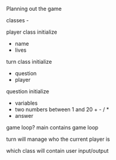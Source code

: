Planning out the game

classes -

player class
initialize

- name
- lives

turn class
initialize

- question
- player

question
initialize

- variables
- two numbers between 1 and 20 + - / \*
- answer

game loop?
main contains game loop

turn will manage who the current player is

which class will contain user input/output

